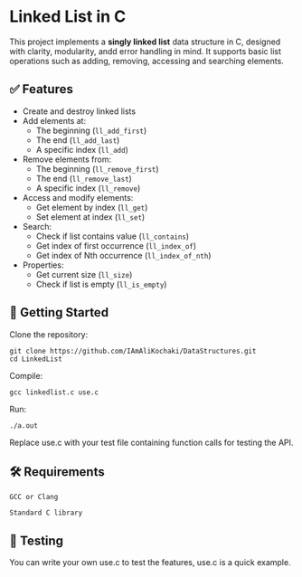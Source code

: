 # Linked List in C

This project implements a **singly linked list** data structure in C, designed with clarity, modularity, andd error handling in mind. It supports basic list operations such as adding, removing, accessing and searching elements.


## ✅ Features

- Create and destroy linked lists
- Add elements at:
  - The beginning (`ll_add_first`)
  - The end (`ll_add_last`)
  - A specific index (`ll_add`)
- Remove elements from:
  - The beginning (`ll_remove_first`)
  - The end (`ll_remove_last`)
  - A specific index (`ll_remove`)
- Access and modify elements:
  - Get element by index (`ll_get`)
  - Set element at index (`ll_set`)
- Search:
  - Check if list contains value (`ll_contains`)
  - Get index of first occurrence (`ll_index_of`)
  - Get index of Nth occurrence (`ll_index_of_nth`)
- Properties:
  - Get current size (`ll_size`)
  - Check if list is empty (`ll_is_empty`)


## 🚀 Getting Started

Clone the repository:

    git clone https://github.com/IAmAliKochaki/DataStructures.git
    cd LinkedList

Compile:

    gcc linkedlist.c use.c

Run:

    ./a.out

Replace use.c with your test file containing function calls for testing the API.

## 🛠️ Requirements

    GCC or Clang

    Standard C library


## 🧪 Testing

You can write your own use.c to test the features, use.c is a quick example.